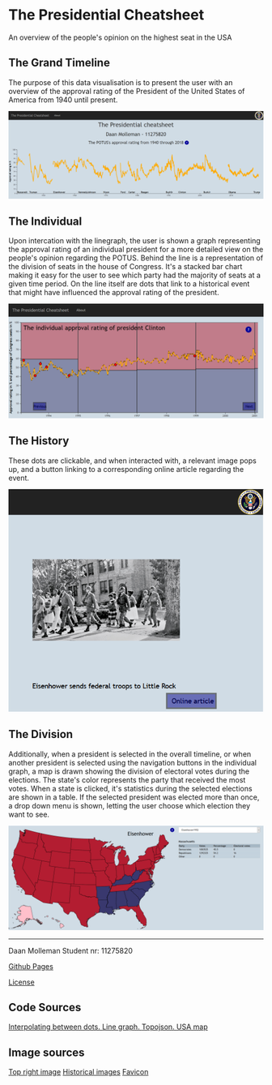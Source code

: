 # The Presidential Cheatsheet
An overview of the people's opinion on the highest seat in the USA

## The Grand Timeline
The purpose of this data visualisation is to present the user with an overview of the 
approval rating of the President of the United States of America from 1940 until present.

![The Grand Timeline](https://github.com/DaanMol/project/blob/master/doc/Timeline.png)

## The Individual
Upon intercation with the linegraph, the user is shown a graph representing the approval
rating of an individual president for a more detailed view on the people's opinion regarding
the POTUS. Behind the line is a representation of the division of seats in the house of Congress.
It's a stacked bar chart making it easy for the user to see which party had the majority
of seats at a given time period. On the line itself are dots that link to a historical event
that might have influenced the approval rating of the president. 

![The Individual Timeline](https://github.com/DaanMol/project/blob/master/doc/Individual.png)

## The History
These dots are clickable, and when interacted with, a relevant image pops up, and a button 
linking to a corresponding online article regarding the event. 

![Historical event](https://github.com/DaanMol/project/blob/master/doc/History.png)

## The Division
Additionally, when a president is selected in the overall timeline, or when another president
is selected using the navigation buttons in the individual graph, a map is drawn showing the
division of electoral votes during the elections. The state's color represents the party that
received the most votes. When a state is clicked, it's statistics during the selected 
elections are shown in a table. If the selected president was elected more than once, a 
drop down menu is shown, letting the user choose which election they want to see.

![Map](https://github.com/DaanMol/project/blob/master/doc/Map.png)

----

Daan Molleman
Student nr: 11275820

[Github Pages](https://daanmol.github.io/project/code/page.html "Github Pages")

[License](../master/LICENSE)

## Code Sources
[Interpolating between dots. ](https://bl.ocks.org/alandunning/cfb7dcd7951826b9eacd54f0647f48d3)
[Line graph. ](https://bl.ocks.org/gordlea/27370d1eea8464b04538e6d8ced39e89)
[Topojson. ](https://github.com/topojson/topojson/wiki)
[USA map](https://bl.ocks.org/mbostock/4090848)

## Image sources
[Top right image](https://upload.wikimedia.org/wikipedia/commons/thumb/b/bc/Seal_of_the_Executive_Office_of_the_President_of_the_United_States_2014.svg/1200px-Seal_of_the_Executive_Office_of_the_President_of_the_United_States_2014.svg.png)
[Historical images](https://www.wikepedia.org)
[Favicon](https://cdn2.iconfinder.com/data/icons/places1/24/White-House-512.png)
